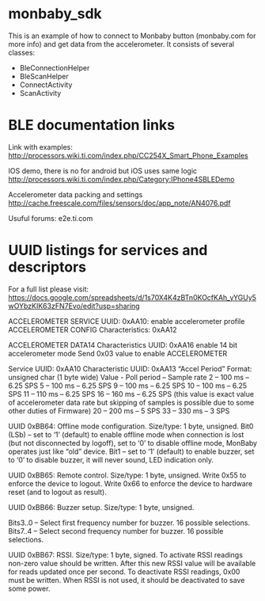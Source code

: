 # monbaby_sdk
This is an example of how to connect to Monbaby button (monbaby.com for more info) and get data from the accelerometer.
It consists of several classes:
* BleConnectionHelper
* BleScanHelper
* ConnectActivity
* ScanActivity

# BLE documentation links
Link with examples:
http://processors.wiki.ti.com/index.php/CC254X_Smart_Phone_Examples

IOS demo, there is no for android but iOS uses same logic
http://processors.wiki.ti.com/index.php/Category:IPhone4SBLEDemo

Accelerometer data packing and settings
http://cache.freescale.com/files/sensors/doc/app_note/AN4076.pdf

Usuful forums:
e2e.ti.com

# UUID listings for services and descriptors

For a full list please visit: https://docs.google.com/spreadsheets/d/1s70X4K4zBTn0KOcfKAh_yYGUy5wOYbzKIK63zFN7Evo/edit?usp=sharing

ACCELEROMETER SERVICE
UUID: 0xAA10: enable accelerometer profile
ACCELEROMETER CONFIG Characteristics: 0xAA12


ACCELEROMETER DATA14 Characteristics
UUID: 0xAA16 enable 14 bit accelerometer mode
Send 0x03 value to enable ACCELEROMETER

Service UUID: 0xAA10
Characteristic UUID: 0xAA13 “Accel Period”
Format: unsigned char (1 byte wide)
Value -  Poll period – Sample rate
2 – 100 ms – 6.25 SPS
5 – 100 ms – 6.25 SPS
9 – 100 ms – 6.25 SPS
10 – 100 ms – 6.25 SPS
11 – 110 ms – 6.25 SPS
16 – 160 ms – 6.25 SPS (this value is exact value of accelerometer data rate but skipping of samples is possible due to some other duties of Firmware)
20 – 200 ms – 5 SPS
33 – 330 ms – 3 SPS

UUID 0xBB64: Offline mode configuration.
Size/type: 1 byte, unsigned.
Bit0 (LSb) – set to ‘1’ (default) to enable offline mode when connection is lost (but not disconnected by logoff), set to ‘0’ to disable offline mode, MonBaby operates just like “old” device.
Bit1 – set to ‘1’ (default) to enable buzzer, set to ‘0’ to disable buzzer, it will never sound, LED indication only.

UUID 0xBB65: Remote control.
Size/type: 1 byte, unsigned.
Write 0x55 to enforce the device to logout.
Write 0x66 to enforce the device to hardware reset (and to logout as result).

UUID 0xBB66: Buzzer setup.
Size/type: 1 byte, unsigned.

Bits3..0 – Select first frequency number for buzzer. 16 possible selections.
Bits7..4 – Select second frequency number for buzzer. 16 possible selections.

UUID 0xBB67: RSSI.
Size/type: 1 byte, signed.
To activate RSSI readings non-zero value should be written. After this new RSSI value will be available for reads updated once per second.
To deactivate RSSI readings, 0x00 must be written. When RSSI is not used, it should be deactivated to save some power.
